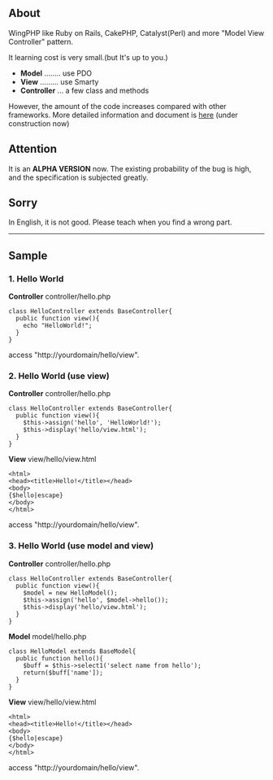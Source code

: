 ## About ##
WingPHP like Ruby on Rails, CakePHP, Catalyst(Perl) and more "Model View Controller" pattern.

It learning cost is very small.(but It's up to you.)

  * **Model** ........ use PDO
  * **View** ......... use Smarty
  * **Controller** ... a few class and methods

However, the amount of the code increases compared with other frameworks.
More detailed information and document is [here](http://wingphp.net/) (under construction now)


## Attention ##
It is an **ALPHA VERSION** now.
The existing probability of the bug is high, and the specification is subjected greatly.


## Sorry ##
In English, it is not good. Please teach when you find a wrong part.


---

## Sample ##
### 1. Hello World ###
**Controller**
controller/hello.php
```
class HelloController extends BaseController{
  public function view(){
    echo "HelloWorld!";
  }
}
```

access "http://yourdomain/hello/view".



### 2. Hello World (use view) ###
**Controller**
controller/hello.php
```
class HelloController extends BaseController{
  public function view(){
    $this->assign('hello', 'HelloWorld!');
    $this->display('hello/view.html');
  }
}
```

**View**
view/hello/view.html
```
<html>
<head><title>Hello!</title></head>
<body>
{$hello|escape}
</body>
</html>
```

access "http://yourdomain/hello/view".



### 3. Hello World (use model and view) ###
**Controller**
controller/hello.php
```
class HelloController extends BaseController{
  public function view(){
    $model = new HelloModel();
    $this->assign('hello', $model->hello());
    $this->display('hello/view.html');
  }
}
```

**Model**
model/hello.php
```
class HelloModel extends BaseModel{
  public function hello(){
    $buff = $this->select1('select name from hello');
    return($buff['name']);
  }
}
```

**View**
view/hello/view.html
```
<html>
<head><title>Hello!</title></head>
<body>
{$hello|escape}
</body>
</html>
```

access "http://yourdomain/hello/view".